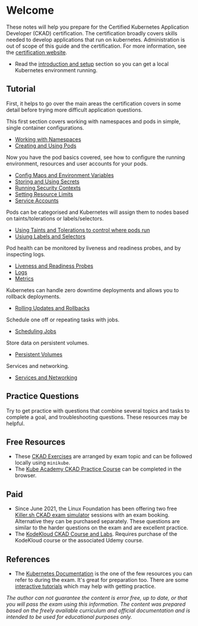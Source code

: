 # Welcome

These notes will help you prepare for the Certified Kubernetes Application Developer (CKAD) certification. The certification broadly covers skills needed to develop applications that run on kubernetes. Administration is out of scope of this guide and the certification. For more information, see the [certification website](https://www.cncf.io/certification/ckad/).

* Read the [introduction and setup](introduction.md) section so you can get a local Kubernetes environment running.

## Tutorial

First, it helps to go over the main areas the certification covers in some detail before trying more difficult application questions.

This first section covers working with namespaces and pods in simple, single container configurations.

* [Working with Namespaces](namespaces.md)
* [Creating and Using Pods](pods.md)

Now you have the pod basics covered, see how to configure the running environment, resources and user accounts for your pods.

* [Config Maps and Environment Variables](configuration.md)
* [Storing and Using Secrets](secrets.md)
* [Running Security Contexts](security.md)
* [Setting Resource Limits](resources.md)
* [Service Accounts](service-accounts.md)

Pods can be categorised and Kubernetes will assign them to nodes based on taints/tolerations or labels/selectors.

* [Using Taints and Tolerations to control where pods run](nodes.md)
* [Usiung Labels and Selectors](labels.md)

Pod health can be monitored by liveness and readiness probes, and by inspecting logs.

* [Liveness and Readiness Probes](probes.md)
* [Logs](logs.md)
* [Metrics](metrics.md)

Kubernetes can handle zero downtime deployments and allows you to rollback deployments.

* [Rolling Updates and Rollbacks](updates.md)

Schedule one off or repeating tasks with jobs.

* [Scheduling Jobs](jobs.md)

Store data on persistent volumes.

* [Persistent Volumes](volumes.md)

Services and networking.

* [Services and Networking](networking.md)

## Practice Questions

Try to get practice with questions that combine several topics and tasks to complete a goal, and troubleshooting questions. These resources may be helpful.

## Free Resources

* These [CKAD Exercises](https://github.com/dgkanatsios/CKAD-exercises) are arranged by exam topic and can be followed locally using `minikube`.
* The [Kube Academy CKAD Practice Course](https://kube.academy/courses/ckad-practice) can be completed in the browser.

## Paid

* Since June 2021, the Linux Foundation has been offering two free [Killer.sh CKAD exam simulator](https://killer.sh/ckad) sessions with an exam booking. Alternative they can be purchased separately. These questions are similar to the harder questions on the exam and are excellent practice.
* The [KodeKloud CKAD Course and Labs](https://beta.kodekloud.com/). Requires purchase of the KodeKloud course or the associated Udemy course.

## References

* The [Kubernetes Documentation](https://kubernetes.io/docs/) is the one of the few resources you can refer to during the exam. It's great for preparation too. There are some [interactive tutorials](https://kubernetes.io/docs/tutorials/) which may help with getting practice.

*The author can not guarantee the content is error free, up to date, or that you will pass the exam using this information. The content was prepared based on the freely available curriculum and official documentation and is intended to be used for educational purposes only.*
